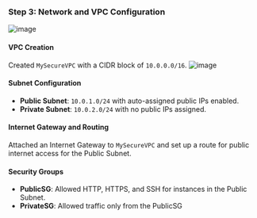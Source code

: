 ### Step 3: Network and VPC Configuration
![image](https://github.com/user-attachments/assets/36b1de67-e6f9-4ac9-a9e4-c532d39941f5)


#### VPC Creation
Created `MySecureVPC` with a CIDR block of `10.0.0.0/16`.
![image](https://github.com/user-attachments/assets/0882e7b1-3336-4e28-b8ff-fc5f59eadc37)


#### Subnet Configuration
- **Public Subnet**: `10.0.1.0/24` with auto-assigned public IPs enabled.
- **Private Subnet**: `10.0.2.0/24` with no public IPs assigned.

#### Internet Gateway and Routing
Attached an Internet Gateway to `MySecureVPC` and set up a route for public internet access for the Public Subnet.

#### Security Groups
- **PublicSG**: Allowed HTTP, HTTPS, and SSH for instances in the Public Subnet.
- **PrivateSG**: Allowed traffic only from the PublicSG

